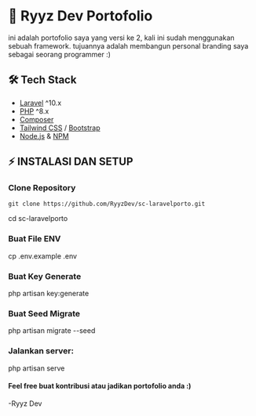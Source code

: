 # 🚀 Ryyz Dev Portofolio

ini adalah portofolio saya yang versi ke 2, kali ini sudah menggunakan sebuah framework.
tujuannya adalah membangun personal branding saya sebagai seorang programmer :)

## 🛠️ Tech Stack
- [Laravel](https://laravel.com/) ^10.x
- [PHP](https://www.php.net/) ^8.x
- [Composer](https://getcomposer.org/)
- [Tailwind CSS](https://tailwindcss.com/) / [Bootstrap](https://getbootstrap.com/)
- [Node.js](https://nodejs.org/) & [NPM](https://www.npmjs.com/)

## ⚡ INSTALASI DAN SETUP

### Clone Repository
```git clone https://github.com/RyyzDev/sc-laravelporto.git```

cd sc-laravelporto

### Buat File ENV
cp .env.example .env

### Buat Key Generate
php artisan key:generate

### Buat Seed Migrate
php artisan migrate --seed

### Jalankan server:
php artisan serve



#### Feel free buat kontribusi atau jadikan portofolio anda :)
 -Ryyz Dev
